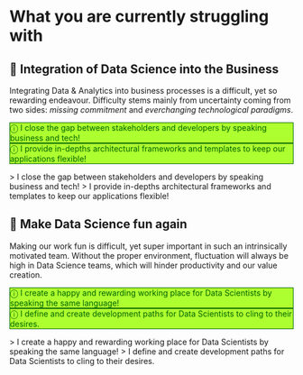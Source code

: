 <style>
.ok {
  color: darkgreen;
  background: greenyellow;
  border: 1px solid darkgreen;
}
</style>

# What you are currently struggling with

## 🔩 Integration of Data Science into the Business

Integrating Data & Analytics into business processes is a difficult, yet so rewarding endeavour. Difficulty stems mainly from uncertainty coming from two sides: <i>missing commitment</i> and <i>everchanging technological paradigms</i>.

<div class="box ok">
  &#9432; I close the gap between stakeholders and developers by speaking business and tech!
</div>

<div class="box ok">
  &#9432; I provide in-depths architectural frameworks and templates to keep our applications flexible!
</div>

<p>
  > I close the gap between stakeholders and developers by speaking business and tech!
  > I provide in-depths architectural frameworks and templates to keep our applications flexible!
</p>

## 🎉 Make Data Science fun again

Making our work fun is difficult, yet super important in such an intrinsically motivated team. Without the proper environment, fluctuation will always be high in Data Science teams, which will hinder productivity and our value creation.

<div class="box ok">
  &#9432; I create a happy and rewarding working place for Data Scientists by speaking the same language!
</div>

<div class="box ok">
  &#9432; I define and create development paths for Data Scientists to cling to their desires.
</div>

<p>
  > I create a happy and rewarding working place for Data Scientists by speaking the same language!
  > I define and create development paths for Data Scientists to cling to their desires.
</p>
